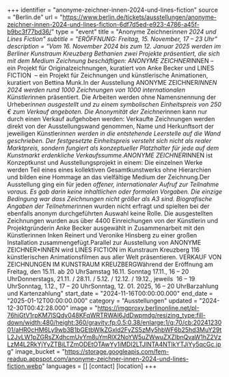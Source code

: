 +++
identifier = "anonyme-zeichner-innen-2024-und-lines-fiction"
source = "Berlin.de"
url = "https://www.berlin.de/tickets/ausstellungen/anonyme-zeichner-innen-2024-und-lines-fiction-6df7d5ed-e923-4786-a45f-b9bc3f77bd36/"
type = "event"
title = "Anonyme Zeichner*innen 2024 und Lines Fiction"
subtitle = "ERÖFFNUNG: Freitag, 15. November, 17 – 23 Uhr"
description = "Vom 16. November 2024 bis zum 12. Januar 2025 werden im Berliner Kunstraum Kreuzberg Bethanien zwei Projekte präsentiert, die sich mit dem Medium Zeichnung beschäftigen: ANONYME ZEICHNER*INNEN – ein Projekt für Originalzeichnungen, kuratiert von Anke Becker und LINES FICTION  – ein Projekt für Zeichnungen und künstlerische Animationen, kuratiert von Bettina Munk.In der Ausstellung ANONYME ZEICHNER*INNEN 2024 werden rund 1000 Zeichnungen von 1000 internationalen Künstler*innen präsentiert. Die Arbeiten werden ohne Namensnennung der Urheber*innen ausgestellt und zu einem symbolischen Einheitspreis von 250 € zum Verkauf angeboten. Die Anonymität der Zeichner*innen kann nur durch einen Verkauf aufgehoben werden: Verkaufte Zeichnungen werden direkt von der Ausstellungswand genommen, Name und Herkunftsort der jeweiligen Künstler*innen werden in die entstehende Leerstelle auf die Wand geschrieben. Der festgesetzte Einheitspreis versteht sich nicht als realer Marktpreis, sondern fungiert als konzeptueller Platzhalter für jede auf dem Kunstmarkt erdenkliche Verkaufssumme.ANONYME ZEICHNER*INNEN ist Konzeptkunst und Ausstellungsprojekt in einem: Die einzelnen Werke werden Teil eines eines kollektiven Gesamtkunstwerks ohne Hierarchien und bilden eine Hommage an das vielfältige Medium der Zeichnung.Der Ausstellung ging ein für jede*n offener, internationaler Aufruf zur Teilnahme voraus. Es gab darin keine inhaltlichen oder formalen Vorgaben. Die einzige Bedingung war dass Zeichnungen nicht größer als A3 sind. Biografische Angaben der Teilnehmer*innen wurden nicht erfragt und spielten bei der ebenfalls anonym durchgeführten Auswahl keine Rolle. Die ausgestellten Zeichnungen wurden aus über 4400 Einreichungen von der Künstlerin und Projektgründerin Anke Becker ausgewählt in Zusammenarbeit mit den Künstlerinnen Inken Reinert und Veronike Hinsberg zu einer großen Installation zusammengefügt.Parallel zur Ausstellung von ANONYME ZEICHNER*INNEN wird LINES FICTION im Kunstraum Kreuzberg 116 künstlerischen Animationsfilmen aus aller Welt präsentieren. VERKAUF VON ZEICHNUNGEN IM KUNSTRAUM KREUZBERGWährend der Eröffnung am Freitag, den 15.11. ab 20 UhrSamstag 16.11.  Sonntag 17.11., 16 – 20 UhrDonnerstags, 21.11. / 28.11. / 5.12. / 12.12. / 19.12., jeweils  16 – 19 UhrSonntag, 1.12., 17 – 20 UhrSonntag, 12. 01. 2025, 16 – 20 UhrBarzahlung und Kartenzahlung"
start_date = "2024-11-16T00:00:00.000"
end_date = "2025-01-12T00:00:00.000"
category = "Ausstellungen"
updated = "2024-12-30T00:42:28.000"
image = "https://imgproxy.berlinonline.net/pI-76hiGtV1rpKM7lSQdy048KFqWRTRWAl6JdDwpmdg/resizing_type:fill-down/width:480/height:360/gravity:fp:0.5:0.38/enlarge:1/q:70/cb:2024123001/aHR0cHM6Ly9wb3B1bGEtbWlkZGxld2FyZS5zMy5hbWF6b25hd3MuY29tL2JvLW1pZGRsZXdhcmUvYm8uYmRlX2NoYW5uZWwuZXZlbnQvaW1hZ2VzLzM4L2RkYjYyZTBiLTZmODEtOTAwYy1iMDI2LTJlNTA4NTlkYTJiYy5qcGc.jpg"
image_bucket = "https://storage.googleapis.com/fem-readup.appspot.com/anonyme-zeichner-innen-2024-und-lines-fiction.webp"
languages = []
[contact]
[location]
+++